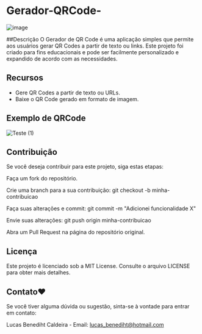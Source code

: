 # Gerador-QRCode-
![image](https://github.com/Lucas-Benediht/Gerador-QRCode-/assets/110697669/7e6e93a8-4beb-4935-b88d-0bdb6f7d42fb)

##Descrição
O Gerador de QR Code é uma aplicação simples que permite aos usuários gerar QR Codes a partir de texto ou links. Este projeto foi criado para fins educacionais e pode ser facilmente personalizado e expandido de acordo com as necessidades.

## Recursos
- Gere QR Codes a partir de texto ou URLs.
- Baixe o QR Code gerado em formato de imagem.

## Exemplo de QRCode

![Teste (1)](https://github.com/Lucas-Benediht/Gerador-QRCode-/assets/110697669/9026289f-b29c-452f-9621-67e393675025)


## Contribuição
Se você deseja contribuir para este projeto, siga estas etapas:

Faça um fork do repositório.

Crie uma branch para a sua contribuição: git checkout -b minha-contribuicao

Faça suas alterações e commit: git commit -m "Adicionei funcionalidade X"

Envie suas alterações: git push origin minha-contribuicao

Abra um Pull Request na página do repositório original.

## Licença
Este projeto é licenciado sob a MIT License. Consulte o arquivo LICENSE para obter mais detalhes.

## Contato❤️

Se você tiver alguma dúvida ou sugestão, sinta-se à vontade para entrar em contato:

Lucas Benediht Caldeira - Email: lucas_benediht@hotmail.com 


